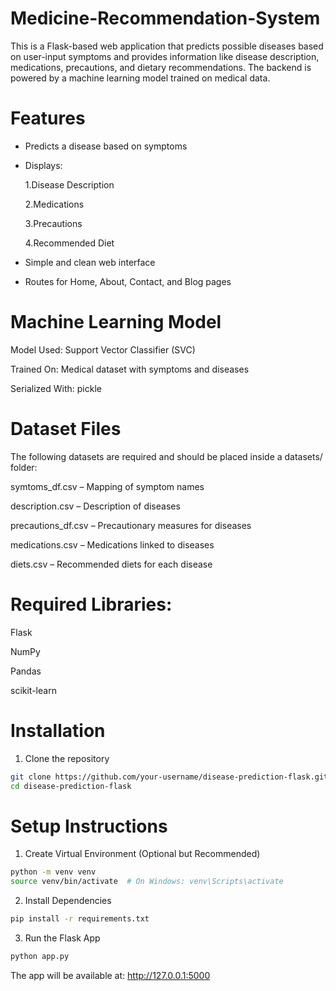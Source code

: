 # Medicine-Recommendation-System
This is a Flask-based web application that predicts possible diseases based on user-input symptoms and provides information like disease description, medications, precautions, and dietary recommendations. The backend is powered by a machine learning model trained on medical data.

# Features
- Predicts a disease based on symptoms

- Displays:

  1.Disease Description

  2.Medications

  3.Precautions

  4.Recommended Diet

- Simple and clean web interface

- Routes for Home, About, Contact, and Blog pages

# Machine Learning Model
Model Used: Support Vector Classifier (SVC)

Trained On: Medical dataset with symptoms and diseases

Serialized With: pickle

# Dataset Files
The following datasets are required and should be placed inside a datasets/ folder:

symtoms_df.csv – Mapping of symptom names

description.csv – Description of diseases

precautions_df.csv – Precautionary measures for diseases

medications.csv – Medications linked to diseases

diets.csv – Recommended diets for each disease

# Required Libraries:

Flask

NumPy

Pandas

scikit-learn

# Installation

1. Clone the repository

```bash
git clone https://github.com/your-username/disease-prediction-flask.git
cd disease-prediction-flask
```

# Setup Instructions

1. Create Virtual Environment (Optional but Recommended)

```bash
python -m venv venv
source venv/bin/activate  # On Windows: venv\Scripts\activate
```

2. Install Dependencies

```bash
pip install -r requirements.txt
```

3. Run the Flask App

```bash
python app.py
```
The app will be available at: http://127.0.0.1:5000





